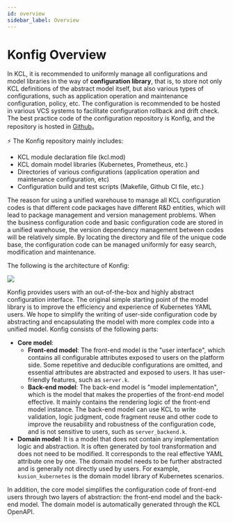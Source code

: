 ```yaml
---
id: overview
sidebar_label: Overview
---
```


# Konfig Overview

In KCL, it is recommended to uniformly manage all configurations and model libraries in the way of **configuration library**, that is, to store not only KCL definitions of the abstract model itself, but also various types of configurations, such as application operation and maintenance configuration, policy, etc. The configuration is recommended to be hosted in various VCS systems to facilitate configuration rollback and drift check. The best practice code of the configuration repository is Konfig, and the repository is hosted in [Github](https://github.com/KusionStack/konfig)。

⚡ The Konfig repository mainly includes:

- KCL module declaration file (kcl.mod)
- KCL domain model libraries (Kubernetes, Prometheus, etc.)
- Directories of various configurations (application operation and maintenance configuration, etc)
- Configuration build and test scripts (Makefile, Github CI file, etc.)

The reason for using a unified warehouse to manage all KCL configuration codes is that different code packages have different R&D entities, which will lead to package management and version management problems. When the business configuration code and basic configuration code are stored in a unified warehouse, the version dependency management between codes will be relatively simple. By locating the directory and file of the unique code base, the configuration code can be managed uniformly for easy search, modification and maintenance.

The following is the architecture of Konfig:

![](/img/docs/user_docs/guides/konfig/konfig-arch.png)

Konfig provides users with an out-of-the-box and highly abstract configuration interface. The original simple starting point of the model library is to improve the efficiency and experience of Kubernetes YAML users. We hope to simplify the writing of user-side configuration code by abstracting and encapsulating the model with more complex code into a unified model. Konfig consists of the following parts:

- **Core model**:
  - **Front-end model**: The front-end model is the "user interface", which contains all configurable attributes exposed to users on the platform side. Some repetitive and deducible configurations are omitted, and essential attributes are abstracted and exposed to users. It has user-friendly features, such as `server.k`.
  - **Back-end model**: The back-end model is "model implementation", which is the model that makes the properties of the front-end model effective. It mainly contains the rendering logic of the front-end model instance. The back-end model can use KCL to write validation, logic judgment, code fragment reuse and other code to improve the reusability and robustness of the configuration code, and is not sensitive to users, such as `server_backend.k`.
- **Domain model**: It is a model that does not contain any implementation logic and abstraction. It is often generated by tool transformation and does not need to be modified. It corresponds to the real effective YAML attribute one by one. The domain model needs to be further abstracted and is generally not directly used by users. For example, `kusion_kubernetes` is the domain model library of Kubernetes scenarios.

In addition, the core model simplifies the configuration code of front-end users through two layers of abstraction: the front-end model and the back-end model. The domain model is automatically generated through the KCL OpenAPI.
